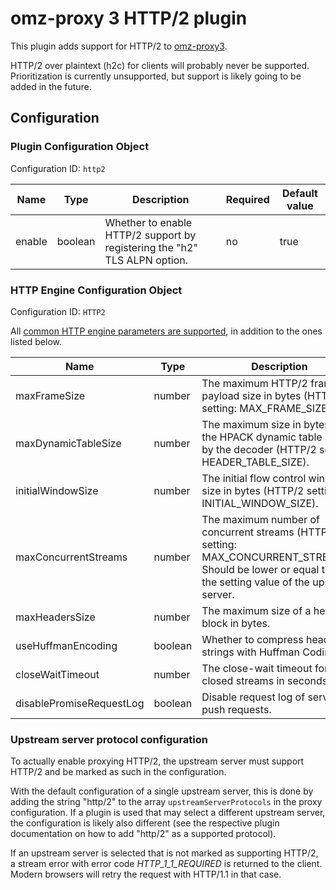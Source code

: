 # omz-proxy 3 HTTP/2 plugin

This plugin adds support for HTTP/2 to [omz-proxy3](https://git.omegazero.org/omz-infrastructure/omz-proxy3).

HTTP/2 over plaintext (h2c) for clients will probably never be supported.\
Prioritization is currently unsupported, but support is likely going to be added in the future.


## Configuration

### Plugin Configuration Object

Configuration ID: `http2`

| Name | Type | Description | Required | Default value |
| --- | --- | --- | --- | --- |
| enable | boolean | Whether to enable HTTP/2 support by registering the "h2" TLS ALPN option. | no | true |

### HTTP Engine Configuration Object

Configuration ID: `HTTP2`

All [common HTTP engine parameters are supported](https://git.omegazero.org/omz-infrastructure/omz-proxy3#common-http-engine-parameters), in addition to the ones listed below.

| Name | Type | Description | Required | Default value |
| --- | --- | --- | --- | --- |
| maxFrameSize | number | The maximum HTTP/2 frame payload size in bytes (HTTP/2 setting: MAX_FRAME_SIZE). | no | 16384 `(http2 default)` |
| maxDynamicTableSize | number | The maximum size in bytes of the HPACK dynamic table used by the decoder (HTTP/2 setting: HEADER_TABLE_SIZE). | no | 4096 `(http2 default)` |
| initialWindowSize | number | The initial flow control window size in bytes (HTTP/2 setting: INITIAL_WINDOW_SIZE). | no | 65535 `(http2 default)` |
| maxConcurrentStreams | number | The maximum number of concurrent streams (HTTP/2 setting: MAX_CONCURRENT_STREAMS). Should be lower or equal than the setting value of the upstream server. | no | 100 |
| maxHeadersSize | number | The maximum size of a header block in bytes. | no | 16384 |
| useHuffmanEncoding | boolean | Whether to compress header strings with Huffman Coding. | no | true |
| closeWaitTimeout | number | The close-wait timeout for closed streams in seconds. | no | 5 |
| disablePromiseRequestLog | boolean | Disable request log of server push requests. | no | `value of disableDefaultRequestLog` |

### Upstream server protocol configuration

To actually enable proxying HTTP/2, the upstream server must support HTTP/2 and be marked as such in the configuration.

With the default configuration of a single upstream server, this is done by adding the string "http/2" to the array `upstreamServerProtocols` in the proxy configuration. If a plugin is used that may select a different upstream server, the configuration is likely also different (see the respective plugin documentation on how to add "http/2" as a supported protocol).

If an upstream server is selected that is not marked as supporting HTTP/2, a stream error with error code *HTTP_1_1_REQUIRED* is returned to the client. Modern browsers will retry the request with HTTP/1.1 in that case.


